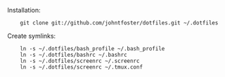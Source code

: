 Installation:
````
    git clone git://github.com/johntfoster/dotfiles.git ~/.dotfiles
````

Create symlinks:
````
    ln -s ~/.dotfiles/bash_profile ~/.bash_profile
    ln -s ~/.dotfiles/bashrc ~/.bashrc
    ln -s ~/.dotfiles/screenrc ~/.screenrc
    ln -s ~/.dotfiles/screenrc ~/.tmux.conf
````
